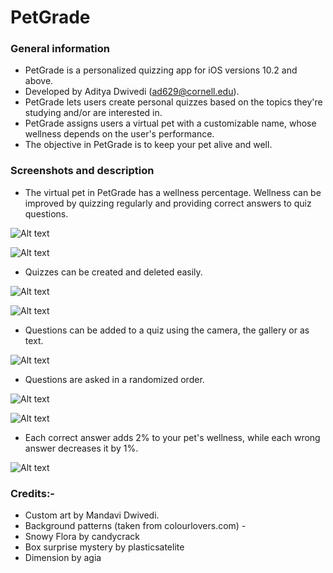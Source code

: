 # PetGrade
### General information
* PetGrade is a personalized quizzing app for iOS versions 10.2 and above.  
* Developed by Aditya Dwivedi (ad629@cornell.edu).
* PetGrade lets users create personal quizzes based on the topics they're studying and/or are interested in. 
* PetGrade assigns users a virtual pet with a customizable name, whose wellness depends on the user's performance.
* The objective in PetGrade is to keep your pet alive and well.

### Screenshots and description

* The virtual pet in PetGrade has a wellness percentage. Wellness can be improved by quizzing regularly and providing correct answers to quiz questions.


![Alt text](https://cloud.githubusercontent.com/assets/22662617/21822317/c4d2f12e-d79c-11e6-88b0-88dce937e6e7.png)


![Alt text](https://cloud.githubusercontent.com/assets/22662617/21822318/c6608ccc-d79c-11e6-8ada-54c209e0761d.png)




* Quizzes can be created and deleted easily.


![Alt text](https://cloud.githubusercontent.com/assets/22662617/21822329/ce981eb4-d79c-11e6-9ac5-546923d0b629.png)


![Alt text](https://cloud.githubusercontent.com/assets/22662617/21822331/d1bd140a-d79c-11e6-9f75-9b417caf231b.png)




* Questions can be added to a quiz using the camera, the gallery or as text.


![Alt text](https://cloud.githubusercontent.com/assets/22662617/21822345/d79ebc2a-d79c-11e6-8c7d-33d725f63116.png)




* Questions are asked in a randomized order.


![Alt text](https://cloud.githubusercontent.com/assets/22662617/21822349/d9ff3292-d79c-11e6-8e16-d63c8aecdcf4.png)


![Alt text](https://cloud.githubusercontent.com/assets/22662617/21822611/e1d4a7a8-d79d-11e6-991e-cc37c826b148.png)




* Each correct answer adds 2% to your pet's wellness, while each wrong answer decreases it by 1%.


![Alt text](https://cloud.githubusercontent.com/assets/22662617/21822355/dd607a18-d79c-11e6-910c-8393a50d95f4.png)


### Credits:-

* Custom art by Mandavi Dwivedi.
* Background patterns (taken from colourlovers.com) -
 * Snowy Flora by candycrack
 * Box surprise mystery by plasticsatelite
 * Dimension by agia




